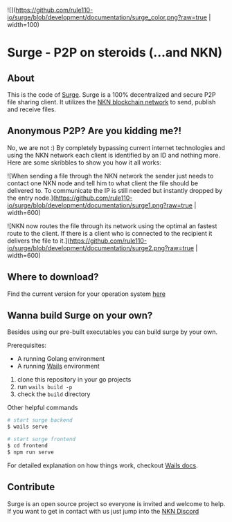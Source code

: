 ![](https://github.com/rule110-io/surge/blob/development/documentation/surge_color.png?raw=true | width=100) 
# Surge - P2P on steroids (...and NKN)


## About
This is the code of [Surge](https://surge.rule110.io). Surge is a 100% decentralized and secure P2P file sharing client. It utilizes the [NKN blockchain network](https://nkn.org) to send, publish and receive files.  

## Anonymous P2P? Are you kidding me?!
No, we are not :) 
By completely bypassing current internet technologies and using the NKN network each client is identified by an ID and nothing more. Here are some skribbles to show you how it all works: 

![When sending a file through the NKN network the sender just needs to contact one NKN node and tell him to what client the file should be delivered to. To communicate the IP is still needed but instantly dropped by the entry node.](https://github.com/rule110-io/surge/blob/development/documentation/surge1.png?raw=true | width=600)

![NKN now routes the file through its network using the optimal an fastest route to the client. If there is a client who is connected to the recipient it delivers the file to it.](https://github.com/rule110-io/surge/blob/development/documentation/surge2.png?raw=true | width=600)

## Where to download?
Find the current version for your operation system [here](https://github.com/rule110-io/surge/releases)


## Wanna build Surge on your own?

Besides using our pre-built executables you can build surge by your own.

Prerequisites:
- A running Golang environment
- A running [Wails](https://wails.app/gettingstarted/) environment

1. clone this repository in your go projects
2. run ``wails build -p``
3. check the ``build`` directory

Other helpful commands

``` bash
# start surge backend
$ wails serve

# start surge frontend
$ cd frontend
$ npm run serve
```

For detailed explanation on how things work, checkout [Wails docs](https://wails.app/gettingstarted/).

## Contribute

Surge is an open source project so everyone is invited and welcome to help. If you want to get in contact with us just jump into the [NKN Discord](https://discord.gg/zCx3CE9T)
